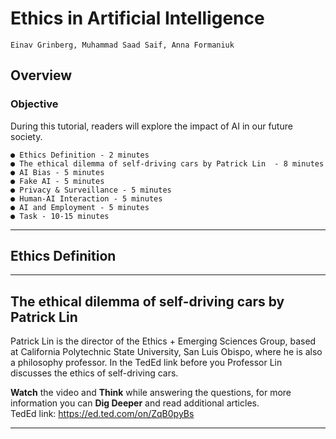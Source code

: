 # Ethics in Artificial Intelligence

```
Einav Grinberg, Muhammad Saad Saif, Anna Formaniuk
```

## Overview

### Objective

During this tutorial, readers will explore the impact of AI in our future society.

```
● Ethics Definition - 2 minutes
● The ethical dilemma of self-driving cars by Patrick Lin  - 8 minutes
● AI Bias - 5 minutes
● Fake AI - 5 minutes
● Privacy & Surveillance - 5 minutes
● Human-AI Interaction - 5 minutes
● AI and Employment - 5 minutes
● Task - 10-15 minutes
```

---

## Ethics Definition



---

## The ethical dilemma of self-driving cars by Patrick Lin

Patrick Lin is the director of the Ethics + Emerging Sciences Group, based at California Polytechnic State University, San Luis Obispo, where he is also a philosophy professor. In the TedEd link before you Professor Lin discusses the ethics of self-driving cars. 

<b>Watch</b> the video and <b>Think</b> while answering the questions, for more information you can <b>Dig Deeper</b> and read additional articles.  
TedEd link: https://ed.ted.com/on/ZqB0pyBs 

---
